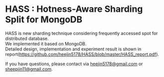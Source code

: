 # HASS : Hotness-Aware Sharding Split for MongoDB
 
HASS is new sharding technique considering frequently accessed spot for distributed database.  
We implemented it based on MongoDB.  
Detailed design, implementation and experiment result is shown in report(https://github.com/heejin5178/HASS/blob/master/HASS_report.pdf).  
  

If you have questions, please contact via heejin5178@gmail.com or sheepjin11@gmail.com.

